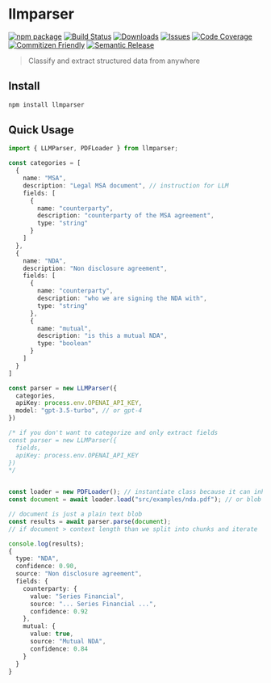 # llmparser

[![npm package][npm-img]][npm-url]
[![Build Status][build-img]][build-url]
[![Downloads][downloads-img]][downloads-url]
[![Issues][issues-img]][issues-url]
[![Code Coverage][codecov-img]][codecov-url]
[![Commitizen Friendly][commitizen-img]][commitizen-url]
[![Semantic Release][semantic-release-img]][semantic-release-url]

> Classify and extract structured data from anywhere

## Install

```bash
npm install llmparser
```

## Quick Usage

```ts
import { LLMParser, PDFLoader } from llmparser;

const categories = [
  {
    name: "MSA",
    description: "Legal MSA document", // instruction for LLM
    fields: [
      {
        name: "counterparty",
        description: "counterparty of the MSA agreement",
        type: "string"
      }
    ]
  },
  {
    name: "NDA",
    description: "Non disclosure agreement",
    fields: [
      {
        name: "counterparty",
        description: "who we are signing the NDA with",
        type: "string"
      },
      {
        name: "mutual",
        description: "is this a mutual NDA",
        type: "boolean"
      }
    ]
  }
]

const parser = new LLMParser({
  categories,
  apiKey: process.env.OPENAI_API_KEY,
  model: "gpt-3.5-turbo", // or gpt-4
})

/* if you don't want to categorize and only extract fields
const parser = new LLMParser({
  fields,
  apiKey: process.env.OPENAI_API_KEY
})
*/


const loader = new PDFLoader(); // instantiate class because it can inherit
const document = await loader.load("src/examples/nda.pdf"); // or blob

// document is just a plain text blob
const results = await parser.parse(document);
// if document > context length than we split into chunks and iterate

console.log(results);
{
  type: "NDA",
  confidence: 0.90,
  source: "Non disclosure agreement",
  fields: {
    counterparty: {
      value: "Series Financial",
      source: "... Series Financial ...",
      confidence: 0.92
    },
    mutual: {
      value: true,
      source: "Mutual NDA",
      confidence: 0.84
    }
  }
}
```

[build-img]:https://github.com/ryansonshine/typescript-npm-package-template/actions/workflows/release.yml/badge.svg
[build-url]:https://github.com/ryansonshine/typescript-npm-package-template/actions/workflows/release.yml
[downloads-img]:https://img.shields.io/npm/dt/typescript-npm-package-template
[downloads-url]:https://www.npmtrends.com/typescript-npm-package-template
[npm-img]:https://img.shields.io/npm/v/typescript-npm-package-template
[npm-url]:https://www.npmjs.com/package/typescript-npm-package-template
[issues-img]:https://img.shields.io/github/issues/ryansonshine/typescript-npm-package-template
[issues-url]:https://github.com/ryansonshine/typescript-npm-package-template/issues
[codecov-img]:https://codecov.io/gh/ryansonshine/typescript-npm-package-template/branch/main/graph/badge.svg
[codecov-url]:https://codecov.io/gh/ryansonshine/typescript-npm-package-template
[semantic-release-img]:https://img.shields.io/badge/%20%20%F0%9F%93%A6%F0%9F%9A%80-semantic--release-e10079.svg
[semantic-release-url]:https://github.com/semantic-release/semantic-release
[commitizen-img]:https://img.shields.io/badge/commitizen-friendly-brightgreen.svg
[commitizen-url]:http://commitizen.github.io/cz-cli/
